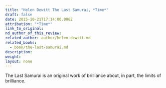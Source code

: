 ```yaml
---
title: "Helen Dewitt The Last Samurai, *Time*"
draft: false
date: 2015-10-21T17:14:00.000Z
attribution: "*Time*"
link_to_original:
nd_author_of_this_review:
related_author: author/helen-dewitt.md
related_books:
  - book/the-last-samurai.md
description:
weight:
layout: none
---
```

The Last Samurai is an original work of brilliance about, in part, the limits of brilliance.

